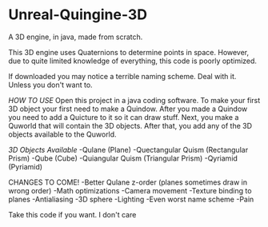 # Unreal-Quingine-3D
A 3D engine, in java, made from scratch.

This 3D engine uses Quaternions to determine points in space.
However, due to quite limited knowledge of everything,
this code is poorly optimized.

If downloaded you may notice a terrible naming scheme.
Deal with it. Unless you don't want to.

*HOW TO USE*
Open this project in a java coding software. To make your first 3D object your first need to make a Quindow.
After you made a Quindow you need to add a Quicture to it so it can draw stuff. Next, you make a Quworld that will contain the 3D objects.
After that, you add any of the 3D objects available to the Quworld.

*3D Objects Available*
-Qulane (Plane)
-Quectangular Quism (Rectangular Prism)
-Qube (Cube)
-Quiangular Quism (Triangular Prism)
-Qyriamid (Pyriamid)

CHANGES TO COME!
-Better Qulane z-order (planes sometimes draw in wrong order)
-Math optimizations
-Camera movement
-Texture binding to planes
-Antialiasing
-3D sphere
-Lighting
-Even worst name scheme
-Pain

Take this code if you want. I don't care
